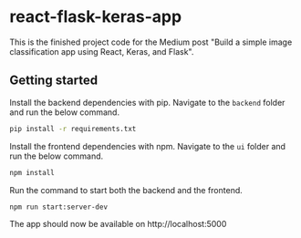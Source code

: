 # react-flask-keras-app

This is the finished project code for the Medium post "Build a simple image classification app using React, Keras, and Flask".

## Getting started

Install the backend dependencies with pip. Navigate to the `backend` folder and run the below command.

```bash
pip install -r requirements.txt
```

Install the frontend dependencies with npm. Navigate to the `ui` folder and run the below command.

```bash
npm install
```

Run the command to start both the backend and the frontend.

```bash
npm run start:server-dev
```

The app should now be available on http://localhost:5000
